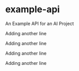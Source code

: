 # example-api
An Example API for an AI Project

Adding another line

Adding another line

Adding another line

Adding another line
